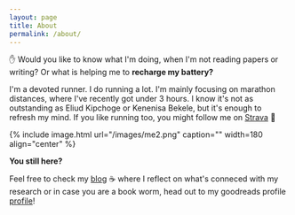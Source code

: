 ```yaml
---
layout: page
title: About
permalink: /about/
---
```

&#9995; Would you like to know what I'm doing, when I'm not reading papers or writing? Or what is helping me to **recharge my battery?**

I'm a devoted runner. I do running a lot. I'm mainly focusing on marathon distances, where I've recently got under 3 hours. I know it's not as outstanding as Eliud Kipchoge or Kenenisa Bekele, but it's enough to refresh my mind. If you like running too, you might follow me on [Strava](https://www.strava.com/athletes/straubd) &#127939;

{% include image.html url="/images/me2.png" caption="" width=180 align="center" %}

**You still here?** 

Feel free to check my [blog](blog.md) &#9749; where I reflect on what's conneced with my research or in case you are a book worm, head out to my goodreads profile <a href="https://www.goodreads.com/user/show/179261329-daniel-traub">profile</a>!